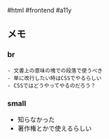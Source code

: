 #html #frontend #a11y

## メモ

 ###  br
 
	- 文書上の意味の塊での段落で使うべき
	- 単に改行したい時はCSSでやるらしい
	- CSSではどうやってやるのだろう？

### small

- 知らなかった
- 著作権とかで使えるらしい